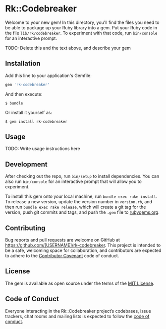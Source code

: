 # Rk::Codebreaker

Welcome to your new gem! In this directory, you'll find the files you need to be able to package up your Ruby library into a gem. Put your Ruby code in the file `lib/rk/codebreaker`. To experiment with that code, run `bin/console` for an interactive prompt.

TODO: Delete this and the text above, and describe your gem

## Installation

Add this line to your application's Gemfile:

```ruby
gem 'rk-codebreaker'
```

And then execute:

    $ bundle

Or install it yourself as:

    $ gem install rk-codebreaker

## Usage

TODO: Write usage instructions here

## Development

After checking out the repo, run `bin/setup` to install dependencies. You can also run `bin/console` for an interactive prompt that will allow you to experiment.

To install this gem onto your local machine, run `bundle exec rake install`. To release a new version, update the version number in `version.rb`, and then run `bundle exec rake release`, which will create a git tag for the version, push git commits and tags, and push the `.gem` file to [rubygems.org](https://rubygems.org).

## Contributing

Bug reports and pull requests are welcome on GitHub at https://github.com/[USERNAME]/rk-codebreaker. This project is intended to be a safe, welcoming space for collaboration, and contributors are expected to adhere to the [Contributor Covenant](http://contributor-covenant.org) code of conduct.

## License

The gem is available as open source under the terms of the [MIT License](https://opensource.org/licenses/MIT).

## Code of Conduct

Everyone interacting in the Rk::Codebreaker project’s codebases, issue trackers, chat rooms and mailing lists is expected to follow the [code of conduct](https://github.com/[USERNAME]/rk-codebreaker/blob/master/CODE_OF_CONDUCT.md).
